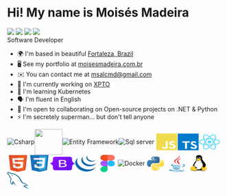 Hi! My name is Moisés Madeira
======================================================================================================================================
<div> 
  <a href="https://www.linkedin.com/in/moisesdev" target="_blank"><img src="https://img.shields.io/badge/-LinkedIn-%230077B5?style=for-the-badge&logo=linkedin&logoColor=white" target="_blank"></a>
  <a href = "mailto:msalcmd@gmail.com"><img src="https://img.shields.io/badge/Gmail-D14836?style=for-the-badge&logo=gmail&logoColor=white" target="_blank"></a>
  <a href="https://www.youtube.com/c/MoisésMadeira" target="_blank"><img src="https://img.shields.io/badge/YouTube-FF0000?style=for-the-badge&logo=youtube&logoColor=white" target="_blank"></a>
  <a href="https://wa.me/+5585981629098?text=oi" target="_blank"><img src="https://img.shields.io/badge/WhatsApp-25D366?style=for-the-badge&logo=whatsapp&logoColor=white" target="_blank"></a>
</div>
Software Developer

* 🌍  I'm based in beautiful [Fortaleza, Brazil](https://www.google.com.br/maps/@-3.7256181,-38.491757,3a,75y,42.27h,95.37t/data=!3m6!1e1!3m4!1sadJbg31MHpOAIuR6tuUeWg!2e0!7i16384!8i8192?hl=pt-BR&expflags=__data_rollout__Tactile.IsDogfoodRollout__launched__%3Afalse%2C__data_rollout__Tactile.IsFishfoodRollout__launched__%3Afalse&entry=ttu)
* 🖥️  See my portfolio at [moisesmadeira.com.br](http://moisesmadeira.com.br)
* ✉️  You can contact me at [msalcmd@gmail.com](mailto:msalcmd@gmail.com)
* 🚀  I'm currently working on [XPTO](http://xpto)
* 🧠  I'm learning Kubernetes
* 🗣️  I'm fluent in English
* 🤝  I'm open to collaborating on Open-source projects on .NET & Python
* ⚡  I'm secretely superman... but don't tell anyone

<img align="center" alt="Csharp" height="60" width="65" src="https://cdn.jsdelivr.net/gh/devicons/devicon/icons/csharp/csharp-original.svg" /><img align="center" height="60" width="65" src="https://cdn.jsdelivr.net/gh/devicons/devicon/icons/dotnetcore/dotnetcore-original.svg" /><img align="center" alt="Entity Framework" height="60" width="65" src="https://plugins.jetbrains.com/files/18147/154422/icon/pluginIcon.svg" title="Entity Framework"><img align="center" alt="Sql server" height="60" width="65" src="https://gist.githubusercontent.com/moisesAlc/0341353e307b44086d7673db7be47ae0/raw/8d8598a0c024d3e7d86d31532fafa0c30ddaee6a/sqlserver.svg" title="SQL Server">
<img display="inline" align="center" alt="Js" height="40" width="50" title="Javascript" src="https://raw.githubusercontent.com/devicons/devicon/master/icons/javascript/javascript-plain.svg"><img align="center" alt="Ts" height="40" width="50" title="Typescript" src="https://raw.githubusercontent.com/devicons/devicon/master/icons/typescript/typescript-plain.svg"><img align="center" alt="React" height="40" title="React" width="50" src="https://raw.githubusercontent.com/devicons/devicon/master/icons/react/react-original.svg"><img align="center" alt="HTML" height="40" title="HTML5"  width="50" src="https://raw.githubusercontent.com/devicons/devicon/master/icons/html5/html5-original.svg"><img align="center" alt="CSS" height="40" width="50" src="https://raw.githubusercontent.com/devicons/devicon/master/icons/css3/css3-original.svg" title="CSS3"><img align="center" alt="Bootstrap" height="40" width="58" src="https://raw.githubusercontent.com/devicons/devicon/master/icons/bootstrap/bootstrap-original.svg" title="Bootstrap"><img align="center" alt="Jquery" height="40" width="50" src="https://raw.githubusercontent.com/devicons/devicon/master/icons/jquery/jquery-original.svg" title="Jquery"><img align="center" alt="figma" height="40" width="50" src="https://raw.githubusercontent.com/devicons/devicon/master/icons/figma/figma-original.svg" title="Figma"><img align="center" alt="Docker" height="40" width="50" src="https://cdn.jsdelivr.net/gh/devicons/devicon/icons/docker/docker-original-wordmark.svg" /><img align="center" alt="Python" height="40" width="50" src="https://raw.githubusercontent.com/devicons/devicon/master/icons/python/python-original.svg" title="Python"><img align="center" alt="Python" height="40" width="50" src="https://raw.githubusercontent.com/devicons/devicon/master/icons/java/java-original.svg" title="Java"><img align="center" alt="Linux" height="40" width="50" src="https://raw.githubusercontent.com/devicons/devicon/master/icons/linux/linux-original.svg" title="Linux"><img align="center" alt="MySQL" height="40" width="50" src="https://raw.githubusercontent.com/devicons/devicon/master/icons/mysql/mysql-original.svg" title="MySQL">

<!--<p align="right">
  <img src="https://github-readme-stats.vercel.app/api?username=moisesAlc&show_icons=true&theme=outrun&include_all_commits=true&count_private=true"/>
</p>

<p align="left">
  <img src="https://github-readme-stats.vercel.app/api/top-langs/?username=moisesAlc&layout=compact&langs_count=8&theme=outrun"/>
</p>-->

